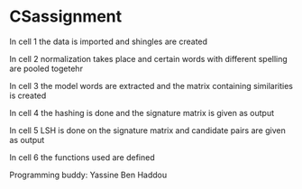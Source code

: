 # CSassignment

In cell 1 the data is imported and shingles are created

In cell 2 normalization takes place and certain words with different spelling are pooled togetehr

In cell 3 the model words are extracted and the matrix containing similarities is created

In cell 4 the hashing is done and the signature matrix is given as output

In cell 5 LSH is done on the signature matrix and candidate pairs are given as output

In cell 6 the functions used are defined

Programming buddy: Yassine Ben Haddou
